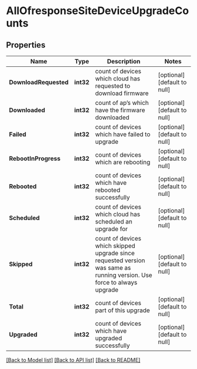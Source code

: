 # AllOfresponseSiteDeviceUpgradeCounts

## Properties
Name | Type | Description | Notes
------------ | ------------- | ------------- | -------------
**DownloadRequested** | **int32** | count of devices which cloud has requested to download firmware | [optional] [default to null]
**Downloaded** | **int32** | count of ap’s which have the firmware downloaded | [optional] [default to null]
**Failed** | **int32** | count of devices which have failed to upgrade | [optional] [default to null]
**RebootInProgress** | **int32** | count of devices which are rebooting | [optional] [default to null]
**Rebooted** | **int32** | count of devices which have rebooted successfully | [optional] [default to null]
**Scheduled** | **int32** | count of devices which cloud has scheduled an upgrade for | [optional] [default to null]
**Skipped** | **int32** | count of devices which skipped upgrade since requested version was same as running version. Use force to always upgrade | [optional] [default to null]
**Total** | **int32** | count of devices part of this upgrade | [optional] [default to null]
**Upgraded** | **int32** | count of devices which have upgraded successfully | [optional] [default to null]

[[Back to Model list]](../README.md#documentation-for-models) [[Back to API list]](../README.md#documentation-for-api-endpoints) [[Back to README]](../README.md)

